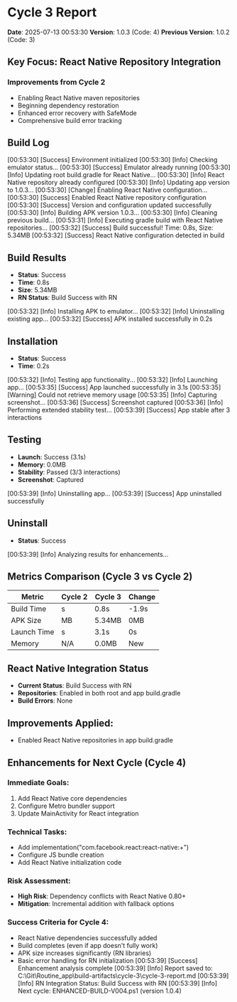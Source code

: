 ﻿# Cycle 3 Report
**Date**: 2025-07-13 00:53:30
**Version**: 1.0.3 (Code: 4)
**Previous Version**: 1.0.2 (Code: 3)

## Key Focus: React Native Repository Integration

### Improvements from Cycle 2
- Enabling React Native maven repositories
- Beginning dependency restoration
- Enhanced error recovery with SafeMode
- Comprehensive build error tracking

## Build Log
[00:53:30] [Success] Environment initialized
[00:53:30] [Info] Checking emulator status...
[00:53:30] [Success] Emulator already running
[00:53:30] [Info] Updating root build.gradle for React Native...
[00:53:30] [Info] React Native repository already configured
[00:53:30] [Info] Updating app version to 1.0.3...
[00:53:30] [Change] Enabling React Native configuration...
[00:53:30] [Success] Enabled React Native repository configuration
[00:53:30] [Success] Version and configuration updated successfully
[00:53:30] [Info] Building APK version 1.0.3...
[00:53:30] [Info] Cleaning previous build...
[00:53:31] [Info] Executing gradle build with React Native repositories...
[00:53:32] [Success] Build successful! Time: 0.8s, Size: 5.34MB
[00:53:32] [Success] React Native configuration detected in build

## Build Results
- **Status**: Success
- **Time**: 0.8s
- **Size**: 5.34MB
- **RN Status**: Build Success with RN

[00:53:32] [Info] Installing APK to emulator...
[00:53:32] [Info] Uninstalling existing app...
[00:53:32] [Success] APK installed successfully in 0.2s

## Installation
- **Status**: Success
- **Time**: 0.2s

[00:53:32] [Info] Testing app functionality...
[00:53:32] [Info] Launching app...
[00:53:35] [Success] App launched successfully in 3.1s
[00:53:35] [Warning] Could not retrieve memory usage
[00:53:35] [Info] Capturing screenshot...
[00:53:36] [Success] Screenshot captured
[00:53:36] [Info] Performing extended stability test...
[00:53:39] [Success] App stable after 3 interactions

## Testing
- **Launch**: Success (3.1s)
- **Memory**: 0.0MB
- **Stability**: Passed (3/3 interactions)
- **Screenshot**: Captured

[00:53:39] [Info] Uninstalling app...
[00:53:39] [Success] App uninstalled successfully

## Uninstall
- **Status**: Success

[00:53:39] [Info] Analyzing results for enhancements...

## Metrics Comparison (Cycle 3 vs Cycle 2)

| Metric | Cycle 2 | Cycle 3 | Change |
|--------|---------|---------|---------|
| Build Time | s | 0.8s | -1.9s |
| APK Size | MB | 5.34MB | 0MB |
| Launch Time | s | 3.1s | 0s |
| Memory | N/A | 0.0MB | New |

## React Native Integration Status
- **Current Status**: Build Success with RN
- **Repositories**: Enabled in both root and app build.gradle
- **Build Errors**: None

## Improvements Applied:
- Enabled React Native repositories in app build.gradle


## Enhancements for Next Cycle (Cycle 4)

### Immediate Goals:
1. Add React Native core dependencies
2. Configure Metro bundler support
3. Update MainActivity for React integration

### Technical Tasks:
- Add implementation("com.facebook.react:react-native:+")
- Configure JS bundle creation
- Add React Native initialization code

### Risk Assessment:
- **High Risk**: Dependency conflicts with React Native 0.80+
- **Mitigation**: Incremental addition with fallback options

### Success Criteria for Cycle 4:
- React Native dependencies successfully added
- Build completes (even if app doesn't fully work)
- APK size increases significantly (RN libraries)
- Basic error handling for RN initialization
[00:53:39] [Success] Enhancement analysis complete
[00:53:39] [Info] Report saved to: C:\Git\Routine_app\build-artifacts\cycle-3\cycle-3-report.md
[00:53:39] [Info] RN Integration Status: Build Success with RN
[00:53:39] [Info] Next cycle: ENHANCED-BUILD-V004.ps1 (version 1.0.4)
